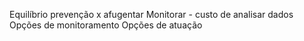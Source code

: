 Equilíbrio prevenção x afugentar
Monitorar - custo de analisar dados
Opções de monitoramento
Opções de atuação

